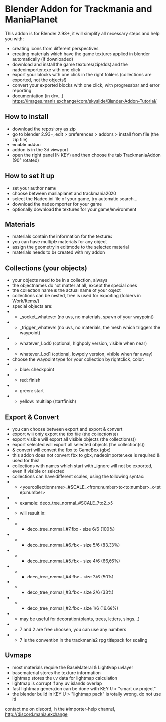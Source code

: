 # Blender Addon for Trackmania and ManiaPlanet
This addon is for Blender 2.93+, it will simplify all necessary steps and help you with:
- creating icons from different perspectives
- creating materials which have the game textures applied in blender automatically (if downloaded)
- download and install the game textures(zip/dds) and the nadeoimporter.exe with one click
- export your blocks with one click in the right folders (collections are exported, not the objects!)
- convert your exported blocks with one click, with progressbar and error reporting
- documentation (in dev...) https://images.mania.exchange/com/skyslide/Blender-Addon-Tutorial/


## How to install
- download the repository as zip
- go to blender 2.93+, edit > preferences > addons > install from file (the zip file)
- enable addon
- addon is in the 3d viewport
- open the right panel (N KEY) and then choose the tab TrackmaniaAddon (90° rotated)

## How to set it up
- set your author name
- choose between maniaplanet and trackmania2020
- select the Nadeo.ini file of your game, try automatic search...
- download the nadeoimporter for your game
- optionally download the textures for your game/environment

## Materials
- materials contain the information for the textures
- you can have multiple materials for any object
- assign the geometry in editmode to the selected material
- materials needs to be created with my addon

## Collections (your objects)
- your objects need to be in a collection, always
- the objectnames do not matter at all, except the special ones
- the collection name is the actual name of your object
- collections can be nested, tree is used for exporting (folders in Work/Items/)
- special objects are:
- - \_socket\_whatever   (no uvs, no materials, spawn of your waypoint)
- - \_trigger\_whatever  (no uvs, no materials, the mesh which triggers the waypoint)
- - whatever_Lod0 (optional, highpoly version, visible when near)
- - whatever_Lod1 (optional, lowpoly  version, visible when far away)
- choose the waypoint type for your collection by rightclick, color:
- - blue:   checkpoint
- - red:    finish
- - green:  start
- - yellow: multilap (startfinish)

## Export & Convert
- you can choose between export and export & convert
- export will only export the fbx file (the collection(s))
- export visible will export all visible objects (the collection(s))
- export selected will export all selected objects (the collection(s))
- & convert will convert the fbx to GameBox (gbx)
- this addon does not convert fbx to gbx, nadeoimporter.exe is required & used for this!
- collections with names which start with \_ignore will not be exported, even if visible or selected
- collections can have different scales, using the following syntax:
- - \<yourcollectionname\>\_#SCALE\_\<from:number\>to\<to:number\>\_x\<step:number\>
- - example: deco_tree_normal_#SCALE_7to2_x6
- - will result in:
- - - deco_tree_normal_#7.fbx - size 6/6 (100%)
- - - deco_tree_normal_#6.fbx - size 5/6 (83.33%)
- - - deco_tree_normal_#5.fbx - size 4/6 (66,66%)
- - - deco_tree_normal_#4.fbx - size 3/6 (50%)
- - - deco_tree_normal_#3.fbx - size 2/6 (33%)
- - - deco_tree_normal_#2.fbx - size 1/6 (16.66%)
- - may be useful for decoration(plants, trees, letters, sings...)
- - 7 and 2 are free choosen, you can use any numbers
- - 7 is the convention in the trackmania2 rpg titlepack for scaling

## Uvmaps
- most materials require the BaseMateral & LightMap uvlayer
- basematerial stores the texture information
- lightmap stores the uv data for lightmap calculation
- lightmap is corrupt if any uv islands overlap
- fast lightmap generation can be done with KEY U > "smart uv project"
- the blender build in KEY U > "lightmap pack" is totally wrong, do not use it!

contact me on discord, in the #importer-help channel, http://discord.mania.exchange

